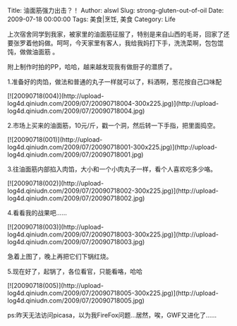 Title: 油面筋强力出击？！
Author: alswl
Slug: strong-gluten-out-of-oil
Date: 2009-07-18 00:00:00
Tags: 美食|烹饪, 美食
Category: Life

上次宿舍同学到我家，被家里的油面筋征服了，特别是来自山西的毛哥，回家了还要张罗着他妈做。呵呵，今天家里有客人，我给我妈打下手，洗洗菜啊，包包馄饨，做做油面筋
。

附上制作时拍的PP，哈哈，越来越发现我有做厨子的潜质了。

1.准备好的肉馅，做法和普通的丸子一样就可以了，料酒啊，葱花按自己口味配

[![20090718(004)](http://upload-
log4d.qiniudn.com/2009/07/20090718004-300x225.jpg)](http://upload-
log4d.qiniudn.com/2009/07/20090718004.jpg)

2.市场上买来的油面筋，10元/斤，戳一个洞，然后转一下手指，把里面捣空。

[![20090718(001)](http://upload-
log4d.qiniudn.com/2009/07/20090718001-300x225.jpg)](http://upload-
log4d.qiniudn.com/2009/07/20090718001.jpg)

3.往油面筋内部掐入肉馅，大小和一个小肉丸子一样，看个人喜欢吃多少咯。

[![20090718(002)](http://upload-
log4d.qiniudn.com/2009/07/20090718002-300x225.jpg)](http://upload-
log4d.qiniudn.com/2009/07/20090718002.jpg)

4.看看我的战果吧……

[![20090718(003)](http://upload-
log4d.qiniudn.com/2009/07/20090718003-300x225.jpg)](http://upload-
log4d.qiniudn.com/2009/07/20090718003.jpg)

急着上图了，晚上再把它们下锅红烧。

5.现在好了，起锅了，各位看官，只能看咯，哈哈

[![20090718(005)](http://upload-
log4d.qiniudn.com/2009/07/20090718005-300x225.jpg)](http://upload-
log4d.qiniudn.com/2009/07/20090718005.jpg)

ps:昨天无法访问picasa，以为我FireFox问题…居然，唉，GWF又进化了……

